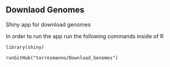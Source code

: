 ## Downlaod Genomes

Shiny app for download genomes

In order to run the app run the following commands inside of R 

```{r}
library(shiny)

runGitHub("torresmanno/Download_Genomes")
```

